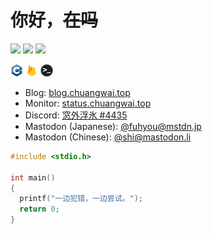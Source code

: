 # 你好，~~在吗~~

![](https://img.shields.io/badge/node.js%20-%2343853D.svg?&style=for-the-badge&logo=node.js&logoColor=white)
![](https://img.shields.io/badge/typescript%20-%23007ACC.svg?&style=for-the-badge&logo=typescript&logoColor=white)
![](https://img.shields.io/badge/react%20-%2320232a.svg?&style=for-the-badge&logo=react&logoColor=%2361DAFB)

<div>
<img height="20" src="https://raw.githubusercontent.com/github/explore/80688e429a7d4ef2fca1e82350fe8e3517d3494d/topics/cpp/cpp.png">
<img height="20" src="https://raw.githubusercontent.com/github/explore/80688e429a7d4ef2fca1e82350fe8e3517d3494d/topics/firebase/firebase.png">
<img height="20" src="https://raw.githubusercontent.com/github/explore/80688e429a7d4ef2fca1e82350fe8e3517d3494d/topics/terminal/terminal.png">
</div>

- Blog: [blog.chuangwai.top](https://blog.chuangwai.top)
- Monitor: [status.chuangwai.top](https://status.chuangwai.top)
- Discord: [窓外浮氷 #4435](https://discordapp.com/users/1006501257537654814)
- Mastodon (Japanese): [@fuhyou@mstdn.jp](https://mstdn.jp/@fuhyou)
- Mastodon (Chinese): [@shi@mastodon.li](https://mastodon.li/@shi)

```cpp
#include <stdio.h>

int main()
{
  printf("一边犯错，一边尝试。"); 
  return 0;
}
```

